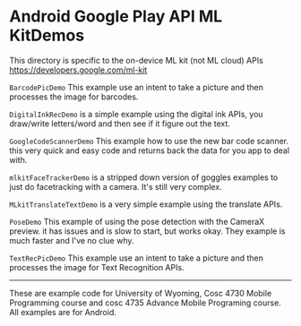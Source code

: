 # Android Google Play API ML KitDemos

This directory is specific to the on-device ML kit (not ML cloud) APIs  https://developers.google.com/ml-kit

`BarcodePicDemo` This example use an intent to take a picture and then processes the image for barcodes.

`DigitalInkRecDemo` is a simple example using the digital ink APIs, you draw/write letters/word and then see if it figure out the text.

`GoogleCodeScannerDemo` This example how to use the new bar code scanner.  this very quick and easy code and returns back the data  for you app to deal with.

`mlkitFaceTrackerDemo` is a stripped down version of goggles examples to just do facetracking with a camera.  It's still very complex.

`MLkitTranslateTextDemo` is a very simple example using the translate APIs.

`PoseDemo` This example of using the pose detection with the CameraX preview.  it has issues and is slow to start, but works okay.  They example is much faster and I've no clue why.

`TextRecPicDemo` This example use an intent to take a picture and then processes the image for Text Recognition APIs.

---

These are example code for University of Wyoming, Cosc 4730 Mobile Programming course and cosc 4735 Advance Mobile Programing course. 
All examples are for Android.

